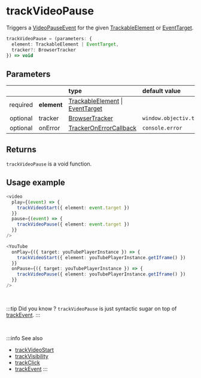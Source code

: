 # trackVideoPause

Triggers a [VideoPauseEvent](/taxonomy/events/VideoPauseEvent.md) for the given [TrackableElement](/tracking/core-concepts/elements.md#trackable-elements) or [EventTarget](https://developer.mozilla.org/en-US/docs/Web/API/EventTarget).

```typescript
trackVideoPause = (parameters: {
  element: TrackableElement | EventTarget,
  tracker?: BrowserTracker
}) => void
```

## Parameters
|          |             | type                                                                                                                                                      | default value
| :-:      | :--         | :--                                                                                                                                                       | :--           
| required | **element** | [TrackableElement](/tracking/core-concepts/elements.md#trackable-elements) \| [EventTarget](https://developer.mozilla.org/en-US/docs/Web/API/EventTarget) |
| optional | tracker     | [BrowserTracker](/tracking/api-reference/interfaces/BrowserTracker.md)                                                                                    | `window.objectiv.tracker`
| optional | onError     | [TrackerOnErrorCallback](/tracking/api-reference/interfaces/TrackerOnErrorCallback.md)                                                                    | `console.error`

## Returns
`trackVideoPause` is a void function.

## Usage example

```typescript jsx
<video
  play={(event) => {
    trackVideoStart({ element: event.target })
  }}
  pause={(event) => {
    trackVideoPause({ element: event.target })
  }}
/>
```

```typescript jsx
<YouTube
  onPlay={({ target: youTubePlayerInstance }) => {
    trackVideoStart({ element: youTubePlayerInstance.getIframe() })
  }}
  onPause={({ target: youTubePlayerInstance }) => {
    trackVideoPause({ element: youTubePlayerInstance.getIframe() })
  }}
/>
```

<br />

:::tip Did you know ?
`trackVideoPause` is just syntactic sugar on top of [trackEvent](/tracking/api-reference/low-level/trackEvent.md).
:::

<br />

:::info See also
- [trackVideoStart](/tracking/api-reference/event-trackers/trackVideoStart.md)
- [trackVisibility](/tracking/api-reference/event-trackers/trackVisibility.md)
- [trackClick](/tracking/api-reference/event-trackers/trackClick.md)
- [trackEvent](/tracking/api-reference/low-level/trackEvent.md)
:::
